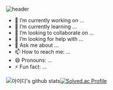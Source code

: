 ![header](https://capsule-render.vercel.app/api?type=waving&color=gradient&customColorList=0&height=150&section=header&text=PARK%20SUJIN&fontSize=30&fontColor=ffffff&&fontAlignY=33)


- 🔭 I’m currently working on ...
- 🌱 I’m currently learning ...
- 👯 I’m looking to collaborate on ...
- 🤔 I’m looking for help with ...
- 💬 Ask me about ...
- 📫 How to reach me: ...
- 😄 Pronouns: ...
- ⚡ Fun fact: ...



![아이디's github stats](https://github-readme-stats.vercel.app/api?username=s0ojin&show_icons=true&card_width=400px)[![Solved.ac Profile](http://mazassumnida.wtf/api/v2/generate_badge?boj=s0ojin)](https://solved.ac/s0ojin/)
